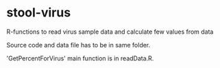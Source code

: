 # stool-virus
R-functions to read virus sample data and calculate few values from data

Source code and data file has to be in same folder.

'GetPercentForVirus' main function is in readData.R.
